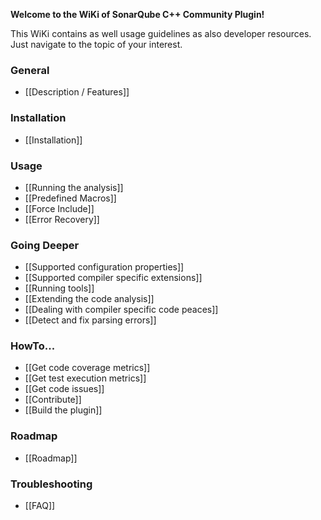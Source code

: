 **Welcome to the WiKi of SonarQube C++ Community Plugin!**

This WiKi contains as well usage guidelines as also developer resources. Just navigate to the topic of your interest.

### General
* [[Description / Features]]

### Installation
* [[Installation]]

### Usage
* [[Running the analysis]]
* [[Predefined Macros]]
* [[Force Include]]
* [[Error Recovery]]

### Going Deeper
* [[Supported configuration properties]]
* [[Supported compiler specific extensions]]
* [[Running tools]]
* [[Extending the code analysis]]
* [[Dealing with compiler specific code peaces]]
* [[Detect and fix parsing errors]]

### HowTo...
* [[Get code coverage metrics]]
* [[Get test execution metrics]]
* [[Get code issues]]
* [[Contribute]]
* [[Build the plugin]]

### Roadmap
* [[Roadmap]]

### Troubleshooting
* [[FAQ]]
